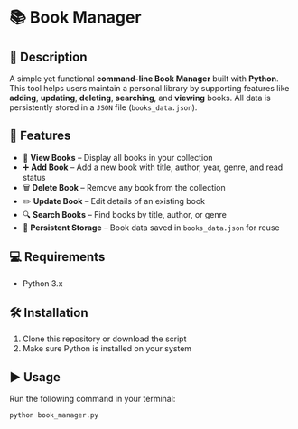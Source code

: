# 📚 Book Manager

## 📝 Description
A simple yet functional **command-line Book Manager** built with **Python**. This tool helps users maintain a personal library by supporting features like **adding**, **updating**, **deleting**, **searching**, and **viewing** books. All data is persistently stored in a `JSON` file (`books_data.json`).

## 🚀 Features
- 📖 **View Books** – Display all books in your collection  
- ➕ **Add Book** – Add a new book with title, author, year, genre, and read status  
- 🗑️ **Delete Book** – Remove any book from the collection  
- ✏️ **Update Book** – Edit details of an existing book  
- 🔍 **Search Books** – Find books by title, author, or genre  
- 💾 **Persistent Storage** – Book data saved in `books_data.json` for reuse

## 💻 Requirements
- Python 3.x

## 🛠️ Installation
1. Clone this repository or download the script  
2. Make sure Python is installed on your system  

## ▶️ Usage
Run the following command in your terminal:
```bash
python book_manager.py
